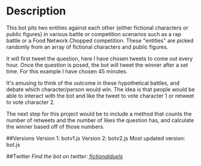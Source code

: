 # Description

This bot pits two entities against each other (either fictional characters or public figures) in various battle or competition scenarios such as a rap battle or a Food Network Chopped competition. These "entities" are picked randomly from an array of fictional characters and public figures.

It will first tweet the question, here I have chosen tweets to come out every hour. Once the question is posed, the bot will tweet the winner after a set time. For this example I have chosen 45 minutes.

It's amusing to think of the outcome in these hypothetical battles, and debate which character/person would win. The idea is that people would be able to interact with the bot and like the tweet to vote character 1 or retweet to vote character 2.

The next step for this project would be to include a method that counts the number of retweets and the number of likes the question has, and calculate the winner based off of those numbers.

##Versions
Version 1: botv1.js
Version 2: botv2.js
Most updated version: bot.js

##Twitter
_Find the bot on twitter: [fictionalduels](https://twitter.com/fictionalduels)_